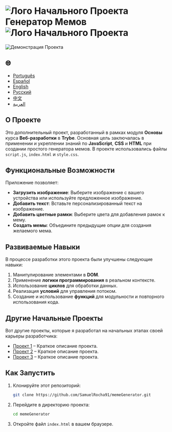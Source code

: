 # ![Лого Начального Проекта](https://img.icons8.com/emoji/48/000000/star-emoji.png) Генератор Мемов ![Лого Начального Проекта](https://img.icons8.com/emoji/48/000000/star-emoji.png)

![Демонстрация Проекта](./gifs/Memegenerator.gif)

<h2>🌐</h2>
<ul>
  <li><a href="https://github.com/SamuelRocha91/memeGenerator" target="_blank">Português</a></li>
  <li><a href="https://github.com/SamuelRocha91/memeGenerator/blob/main/README_es.md" target="_blank">Español</a></li>
  <li><a href="https://github.com/SamuelRocha91/memeGenerator/blob/main/README_en.md" target="_blank">English</a></li>
  <li><a href="https://github.com/SamuelRocha91/memeGenerator/blob/main/README_ru.md" target="_blank">Русский</a></li>
  <li><a href="https://github.com/SamuelRocha91/memeGenerator/blob/main/README_ch.md" target="_blank">中文</a></li>
  <li><a href="https://github.com/SamuelRocha91/memeGenerator/blob/main/README_ar.md" target="_blank">العربية</a></li>
</ul>

## О Проекте

Это дополнительный проект, разработанный в рамках модуля **Основы** курса **Веб-разработки** в **Trybe**. Основная цель заключалась в применении и укреплении знаний по **JavaScript**, **CSS** и **HTML** при создании простого генератора мемов. В проекте использовались файлы `script.js`, `index.html` и `style.css`.

## Функциональные Возможности

Приложение позволяет:

- **Загрузить изображение**: Выберите изображение с вашего устройства или используйте предложенное изображение.
- **Добавить текст**: Вставьте персонализированный текст на изображение.
- **Добавить цветные рамки**: Выберите цвета для добавления рамок к мему.
- **Создать мемы**: Объедините предыдущие опции для создания желаемого мема.

## Развиваемые Навыки

В процессе разработки этого проекта были улучшены следующие навыки:

1. Манипулирование элементами в **DOM**.
2. Применение **логики программирования** в реальном контексте.
3. Использование **циклов** для обработки данных.
4. Реализация **условий** для управления потоком.
5. Создание и использование **функций** для модульности и повторного использования кода.

## Другие Начальные Проекты

Вот другие проекты, которые я разработал на начальных этапах своей карьеры разработчика:

- [Проект 1](#) – Краткое описание проекта.
- [Проект 2](#) – Краткое описание проекта.
- [Проект 3](#) – Краткое описание проекта.

## Как Запустить

1. Клонируйте этот репозиторий:
   ```bash
   git clone https://github.com/SamuelRocha91/memeGenerator.git
   ```
2. Перейдите в директорию проекта:
   ```bash
   cd memeGenerator
   ```
3. Откройте файл `index.html` в вашем браузере.
